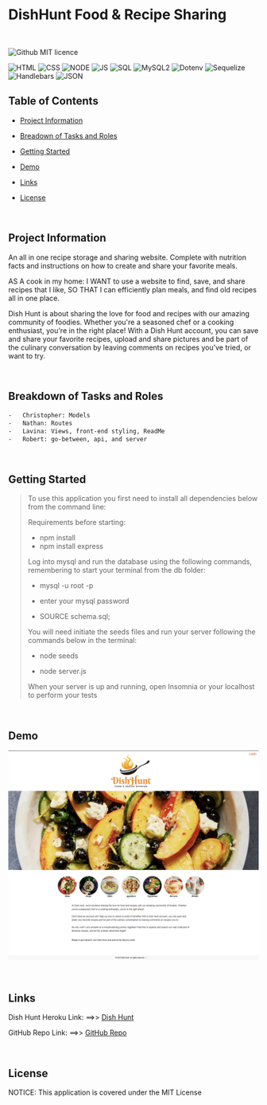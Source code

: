 # DishHunt Food & Recipe Sharing

<br>

![Github MIT licence](https://img.shields.io/badge/license-MIT-blue)

![HTML](https://img.shields.io/badge/-HTML-LTGREEN) ![CSS](https://img.shields.io/badge/-CSS-gray)  ![NODE](https://img.shields.io/badge/-NODE-orange) ![JS](https://img.shields.io/badge/-JS-yellow) ![SQL](https://img.shields.io/badge/-SQL-darkred) ![MySQL2](https://img.shields.io/badge/-MySQL2-darkgreen) ![Dotenv](https://img.shields.io/badge/-Dotenv-purple)  ![Sequelize](https://img.shields.io/badge/-Sequelize-blue) 
![Handlebars](https://img.shields.io/badge/Handlebars-8A2BE2) ![JSON](https://img.shields.io/badge/JSON-0F2BF2)

## Table of Contents


* [Project Information](#project-information)

* [Breadown of Tasks and Roles](#breakdown-of-tasks-and-roles)

* [Getting Started](#getting-started)

* [Demo](#demo)
 
* [Links](#links)

* [License](#license)

<br>

## Project Information

An all in one recipe storage and sharing website. Complete with nutrition facts and instructions on how to create and share your favorite meals.

AS A cook in my home:
I WANT to use a website to find, save, and share recipes that I like,
SO THAT I can efficiently plan meals, and find old recipes all in one place.

Dish Hunt is about sharing the love for food and recipes with our amazing community of foodies. Whether you're a seasoned chef or a cooking enthusiast, you're in the right place! With a Dish Hunt account, you can save and share your favorite recipes, upload and share pictures and be part of the culinary conversation by leaving comments on recipes you’ve tried, or want to try.

<br>


## Breakdown of Tasks and Roles

    -   Christopher: Models
    -   Nathan: Routes
    -   Lavina: Views, front-end styling, ReadMe
    -   Robert: go-between, api, and server
<br>

## Getting Started

> To use this application you first need to install all dependencies below from the command line:
>
>Requirements before starting:
> - npm install
> - npm install express 
>
> Log into mysql and run the database using the following commands, remembering to start your terminal from the db folder:
>
> - mysql -u root -p
>
> - enter your mysql password
>
> - SOURCE schema.sql;
>
>
> You will need initiate the seeds files and run your server following the commands below in the terminal:
>
> - node seeds
>
> - node server.js
> 
>When your server is up and running, open Insomnia or your localhost to perform your tests
> 
> 
<br>

## Demo

![HomePage Screenshot](<assets/Homepage_Screenshot .png>)

<br>

## Links


Dish Hunt Heroku Link: ==>>  <a href="https://dish-hunt-3a8dcdfb266a.herokuapp.com"> Dish Hunt </a>
     

GitHub Repo Link:  ==>>  <a href="https://github.com/Natecon2/Dish-Hunt.git"> GitHub Repo </a>

<br>


## License

NOTICE: This application is covered under the MIT License
